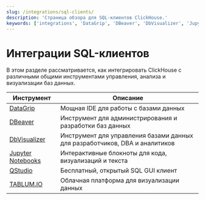 ```yaml
---
slug: /integrations/sql-clients/
description: 'Страница обзора для SQL-клиентов ClickHouse.'
keywords: ['integrations', 'DataGrip', 'DBeaver', 'DbVisualizer', 'Jupyter Notebooks', 'QStudio', 'TABLUM.IO']
---
```



# Интеграции SQL-клиентов

В этом разделе рассматривается, как интегрировать ClickHouse с различными общими инструментами управления, анализа и визуализации баз данных.

| Инструмент                                           | Описание                                                  |
|-----------------------------------------------------|----------------------------------------------------------|
| [DataGrip](/integrations/datagrip)                  | Мощная IDE для работы с базами данных                    |
| [DBeaver](/integrations/dbeaver)                    | Инструмент для администрирования и разработки баз данных  |
| [DbVisualizer](/integrations/dbvisualizer)          | Инструмент для управления базами данных для разработчиков, DBA и аналитиков |
| [Jupyter Notebooks](/integrations/jupysql)          | Интерактивные блокноты для кода, визуализаций и текста   |
| [QStudio](/integrations/qstudio)                    | Бесплатный, открытый SQL GUI клиент                       |
| [TABLUM.IO](/integrations/tablumio)                 | Облачная платформа для визуализации данных               |
